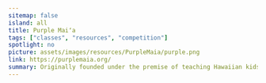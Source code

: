 ```yaml
---
sitemap: false
island: all
title: Purple Maiʻa
tags: ["classes", "resources", "competition"]
spotlight: no
picture: assets/images/resources/PurpleMaia/purple.png
link: https://purplemaia.org/
summary: Originally founded under the premise of teaching Hawaiian kids how to code, Purple Maiʻa offers a mix of education, design+entrepreneurship, and local worksforce resources. There are classes in nature, culture, coding, and gaming, mostly targeted for kids 5th grade and older. Salesforce certification programs are offered for local entrepreneurs, as well as a local competition aimed at integrating technology into different sectors.
---
```

